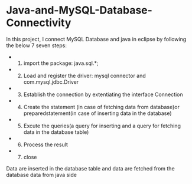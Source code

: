 # Java-and-MySQL-Database-Connectivity

In this project, I connect MySQL Database and java in eclipse  by following the below 7 seven steps:
* 1) import the package: java.sql.*;
* 2) Load and register the driver: mysql connector and com.mysql.jdbc.Driver
* 3) Establish the connection by extentiating the interface Connection
* 4) Create the statement (in case of fetching data from database)or preparedstatement(in case of inserting data in the database)
* 5) Excute the queries(a query for inserting and a query for fetching data in the database table)
* 6) Process the result
* 7) close

Data are inserted in the database table and data are fetched from the database data from java side
